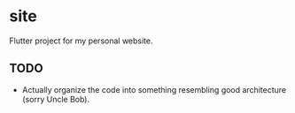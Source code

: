 # site

Flutter project for my personal website.

## TODO
- Actually organize the code into something resembling good architecture (sorry Uncle Bob).
